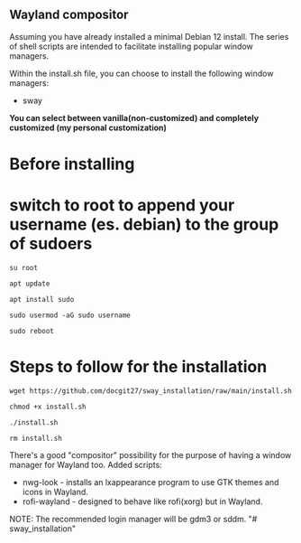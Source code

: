 
## Wayland compositor

Assuming you have already installed a minimal Debian 12 install.
The series of shell scripts are intended to facilitate installing popular window managers.

Within the install.sh file, you can choose to install the following window managers:

* sway

**You can select between vanilla(non-customized) and completely customized (my personal customization)** 

# Before installing

# switch to root to append your username (es. debian) to the group of sudoers

``` 
su root

apt update

apt install sudo

sudo usermod -aG sudo username

sudo reboot

``` 

# Steps to follow for the installation

``` 
wget https://github.com/docgit27/sway_installation/raw/main/install.sh

chmod +x install.sh

./install.sh

rm install.sh

```

There's a good "compositor" possibility for the purpose of having a window manager for Wayland too.
Added scripts:

* nwg-look - installs an lxappearance program to use GTK themes and icons in Wayland.
* rofi-wayland - designed to behave like rofi(xorg) but in Wayland.

NOTE:  The recommended login manager will be gdm3 or sddm.
"# sway_installation" 
